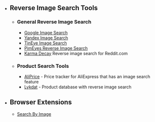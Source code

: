 - ## Reverse Image Search Tools
	- ### General Reverse Image Search
		- [Google Image Search](https://images.google.com/)
		- [Yandex Image Search](https://yandex.com/images/)
		- [TinEye Image Search](https://tineye.com/)
		- [PimEyes Reverse Image Search](https://pimeyes.com/en)
		- [Karma Decay](http://karmadecay.com/) Reverse image search for Reddit.com
	- ### Product Search Tools
		- [AliPrice](https://www.aliprice.com/) - Price tracker for AliExpress that has an image search feature
		- [Lykdat](https://lykdat.com/) - Product database with reverse image search
- ## Browser Extensions
	- [Search By Image](https://github.com/dessant/search-by-image)